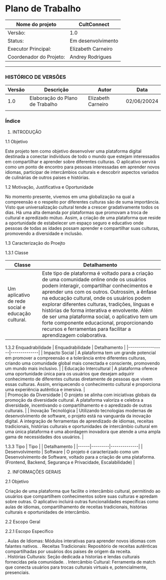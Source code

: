 # Plano de Trabalho 

| Nome do projeto | CultConnect |
|-------------|-------------|
| Versão:     | 1.0         |
| Status:     | Em desenvolvimento   |
| Executor Principal: | Elizabeth Carneiro|
| Coordenador do Projeto: | Andrey Rodrigues|

___
### HISTÓRICO DE VERSÕES

|Versão | Descrição | Autor | Data |
|-------|-----------|-------|------|
| 1.0   | Elaboração do Plano de Trabalho | Elizabeth Carneiro | 02/06/20024 |
|       |           |       |      |

### Índice 
1. INTRODUÇÃO

1.1 Objetivo

Este projeto tem como objetivo desenvolver uma plataforma digital destinada a conectar indivíduos de todo o mundo que estejam interessados em compartilhar e aprender sobre diferentes culturas. O aplicativo servirá como um ponto de encontro para pessoas interessadas em aprender novos idiomas, participar de intercâmbios culturais e descobrir aspectos variados de culinárias de outros paises  e histórias.

1.2 Motivação, Justificativa e Oportunidade

No momento presente, vivemos em uma globalização na qual a compreensão e o respeito por diferentes culturas são de suma importância. Visto que universalização cultural tende a crescer gradativamente todos os dias. Há uma alta demanda por plataformas que promovam a troca de cultural e apredizado mútuo. Assim, a criação de uma plataforma que reside a oportunidade de estabelecer um espaço seguro e educativo onde pessoas de todas as idades possam aprender e compartilhar suas culturas, promovendo a diversidade e inclusão.

1.3 Caracterização do Proejto 

1.3.1 Classe

| Classe | Detalhamento |
|--------| -------------|
|Um aplicativo de rede social e educação cultural. | Este tipo de plataforma é voltado para a criação de uma comunidade online onde os usuários podem interagir, compartilhar conhecimentos e aprender uns com os outros. Outrossim, a ênfase na educação cultural, onde os usuários podem explorar diferentes culturas, tradições, línguas e histórias de forma interativa e envolvente. Além de ser uma plataforma social, o aplicativo tem um forte componente educacional, proporcionando recursos e ferramentas para facilitar a aprendizagem colaborativa. |

1.3.2 Enquadrabilidade 
| Enquadrabilidade | Detalhamento |
|------------------|--------------|
| Impacto Social   | A plataforma tem um grande potencial em promover a compreensão e a tolerância entre diferentes culturas, criando uma comunidade global mais conectada e consciente, promovendo um mundo mais inclusivo. |
| Educação Intercultural | A plataforma oferece uma oportunidade única para os usuários que desejam adquirir conhecimento de diferentes culturas diretamente de pessoas que vivem essas culturas. Assim, enriquecendo o conhecimento cultural e proporciona uma experiência autêntica e imersiva. |  
| Promoção da Diversidade | O projeto se alinha com iniciativas globais da promoção da diversidade cultural. A plataforma valoriza e celebra a diversidade, incentivando o compartilhamento e o apredizado de outras culturais. |
| Inovação Tecnológica | Utilizando tecnologias modernas de desenvolvimento de software, o projeto está na vanguarda da inovação digital. A integração de ferramentas de aprendizado de idiomas, receitas tradicionais, histórias culturais e oportunidades de intercâmbio cultural em uma única plataforma é uma abordagem inovadora que atende a uma ampla gama de necessidades dos usuários. |

1.3.3 Tipo 
| Tipo |         | Detalhamento |
|------|---------|--------------|
| Desenvolvimento | Software | O projeto é caracterizado como um Desenvolvimento de Software, voltado para a criação de uma plataforma. (Frontend, Backend, Segurança e Privacidade, Escalabilidade) |

2. INFORMAÇÕES GERAIS

 2.1 Objetivo 

 Criação de uma plataforma que facilite o intercâmbio cultural, permitindo ao usuários que compartilhem conhecimentos sobre suas culturas e apredam sobre outras. O aplicativo incluirá outras funcionalidades específicas como aulas de idiomas, compartilhamento de receitas tradicionais, histórias culturais e oportunidades de intercâmbio. 

 2.2 Escopo Geral 

 2.2.1 Escopo Específico 

. Aulas de Idiomas: Módulos interativas para aprender novos idiomas com falantes nativos. 
. Receitas Tradicionais: Repositório de receitas autênticas compartilhadas por usuários dos paises de origem da receita.   
. Histórias Culturais: Seção dedicada a historias e lendas culturais fornecidas pela comunidade.
. Intercâmbio Cultural: Ferramenta de match que conecta usuários para trocas culturais virtuais e, potencialmente, presenciais. 

